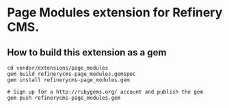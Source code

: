 # Page Modules extension for Refinery CMS.

## How to build this extension as a gem

    cd vendor/extensions/page_modules
    gem build refinerycms-page_modules.gemspec
    gem install refinerycms-page_modules.gem

    # Sign up for a http://rubygems.org/ account and publish the gem
    gem push refinerycms-page_modules.gem